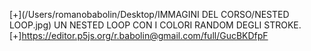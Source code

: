 [+](/Users/romanobabolin/Desktop/IMMAGINI DEL CORSO/NESTED LOOP.jpg)
UN NESTED LOOP CON I COLORI RANDOM DEGLI STROKE.
[+]https://editor.p5js.org/r.babolin@gmail.com/full/GucBKDfpF